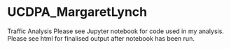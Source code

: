 # UCDPA_MargaretLynch
Traffic Analysis
Please see Jupyter notebook for code used in my analysis. Please see html for finalised output after notebook has been run.
